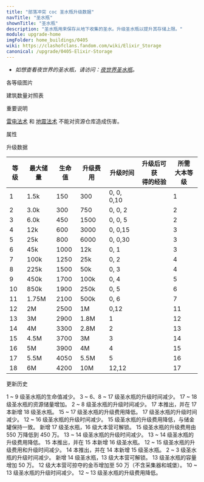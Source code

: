 ```yaml
---
title: "部落冲突 coc 圣水瓶升级数据"
navTitle: "圣水瓶"
shownTitle: "圣水瓶"
description: "圣水瓶用来保存从地下收集的圣水。升级圣水瓶以提升其存储上限。"
module: upgrade-home
imgFolder: home_buildings/0405
wiki: https://clashofclans.fandom.com/wiki/Elixir_Storage
canonical: /upgrade/0405-Elixir-Storage
---
```


- *如想查看夜世界的圣水瓶，请访问：[夜世界圣水瓶](/upgrade/1204-Elixir-Storage)。*

<UnitInfo :folder="$frontmatter.imgFolder" imgSrc="Elixir_Storage18.png" :imgAlt="$frontmatter.navTitle" :description="$frontmatter.description" :isSmallImg="true" />

<SmallTitle>各等级图片</SmallTitle>

<Panel>
    <UnitImgGroup :folder="$frontmatter.imgFolder">
        <UnitImg imgTitle="1 级" imgSrc="Elixir_Storage1.png" />
        <UnitImg imgTitle="2 级" imgSrc="Elixir_Storage2.png" />
        <UnitImg imgTitle="3 级" imgSrc="Elixir_Storage3.png" />
        <UnitImg imgTitle="4 级" imgSrc="Elixir_Storage4.png" />
        <UnitImg imgTitle="5 级" imgSrc="Elixir_Storage5.png" />
        <UnitImg imgTitle="6 级" imgSrc="Elixir_Storage6.png" />
        <UnitImg imgTitle="7 级" imgSrc="Elixir_Storage7.png" />
        <UnitImg imgTitle="8 级" imgSrc="Elixir_Storage8.png" />
        <UnitImg imgTitle="9 级" imgSrc="Elixir_Storage9.png" />
        <UnitImg imgTitle="10 级" imgSrc="Elixir_Storage10.png" />
        <UnitImg imgTitle="11 级" imgSrc="Elixir_Storage11.png" />
        <UnitImg imgTitle="12 级" imgSrc="Elixir_Storage12.png" />
        <UnitImg imgTitle="13 级" imgSrc="Elixir_Storage13.png" />
        <UnitImg imgTitle="14 级" imgSrc="Elixir_Storage14.png" />
        <UnitImg imgTitle="15 级" imgSrc="Elixir_Storage15.png" />
        <UnitImg imgTitle="16 级" imgSrc="Elixir_Storage16.png" />
        <UnitImg imgTitle="17 级" imgSrc="Elixir_Storage17.png" />
        <UnitImg imgTitle="18 级" imgSrc="Elixir_Storage18.png" />
    </UnitImgGroup>
</Panel>

<SmallTitle>建筑数量对照表</SmallTitle>

<BuildingNum>
    <BuildingNumRow title="大本等级" num="1 - 2, 3 - 7, 8, 9 - 17" />
    <BuildingNumRow title="建筑数量" num="    1,     2, 3,      4" />
</BuildingNum>

<SmallTitle>重要说明</SmallTitle>

[雷电法术](/upgrade/0100-Lightning-Spell) 和 [地震法术](/upgrade/0181-Earthquake-Spell) 不能对资源仓库造成伤害。

<SmallTitle>属性</SmallTitle>

<UnitProperties>
    <UnitProperty pKey="占地面积" pValue="3×3" />
    <UnitProperty pKey="判定面积" pValue="2×2" :isJudgeSquare="true" />
    <UnitProperty pKey="掠夺比例" pValue="点击查看" />
</UnitProperties>

<SmallTitle>升级数据</SmallTitle>

<script setup>
const tableExtraInfo = [
    {
        "column": 1,
        "type": "number",
        "icon": "Elixir",
        "noGoldPass": true
    },
    {
        "column": 3,
        "type": "cost",
        "gpClass": "building",
        "icon": "Gold"
    },
    {
        "column": 4,
        "type": "time",
        "gpClass": "building"
    },
    {
        "column": 5,
        "type": "exp",
        "icon": "Exp"
    }
];
</script>

<UnitTable :tableExtraInfo="tableExtraInfo">

| 等级 | 最大储量 | 生命值 | 升级费用 |   升级时间   | 升级后可获<br>得的经验 | 所需<br>大本等级 |
| ---- |  ----   |  ---- |    ---   |      ---    |         ---          |       ---       |
|   1  |  1.5k   |   150 |    300   |  0, 0, 0,10 |                      |         1       |
|   2  |  3.0k   |   300 |    750   |  0, 0, 2    |                      |         2       |
|   3  |  6.0k   |   450 |   1500   |  0, 0, 5    |                      |         2       |
|   4  |   12k   |   600 |   3000   |  0, 0,15    |                      |         3       |
|   5  |   25k   |   800 |   6000   |  0, 0,30    |                      |         3       |
|   6  |   45k   |  1000 |    12k   |  0, 1       |                      |         3       |
|   7  |  100k   |  1250 |    25k   |  0, 2       |                      |         4       |
|   8  |  225k   |  1500 |    50k   |  0, 3       |                      |         4       |
|   9  |  450k   |  1700 |   100k   |  0, 4       |                      |         5       |
|  10  |  850k   |  1900 |   250k   |  0, 5       |                      |         6       |
|  11  | 1.75M   |  2100 |   500k   |  0, 6       |                      |         7       |
|  12  |    2M   |  2500 |     1M   |  0,12       |                      |        11       |
|  13  |    3M   |  2900 |   1.8M   |  1          |                      |        12       |
|  14  |    4M   |  3300 |   2.8M   |  2          |                      |        13       |
|  15  |   4.5M  |  3700 |     3M   |  3          |                      |        14       |
|  16  |     5M  |  3900 |     4M   |  4          |                      |        15       |
|  17  |   5.5M  |  4050 |   5.5M   |  5          |                      |        16       |
|  18  |     6M  |  4200 |    10M   | 12,12       |                      |        17       |
</UnitTable>

<SmallTitle>更新历史</SmallTitle>

<Timeline>
    <TimelineItem date="2025/06/16">
        <TimelineRow>1 ~ 9 级圣水瓶的生命值减少。</TimelineRow>
    </TimelineItem>
    <TimelineItem date="2025/03/24">
        <TimelineRow>3 ~ 6、8 ~ 17 级圣水瓶的升级时间减少。</TimelineRow>
    </TimelineItem>
    <TimelineItem date="2025/02/10">
        <TimelineRow>17 ~ 18 级圣水瓶的资源储量增加。</TimelineRow>
        <TimelineRow>2 ~ 8 级圣水瓶的升级时间减少。</TimelineRow>
    </TimelineItem>
    <TimelineItem date="2024/11/25">
        <TimelineRow>17 本推出，并在 17 本新增 18 级圣水瓶。</TimelineRow>
        <TimelineRow>15 ~ 17 级圣水瓶的升级费用降低。</TimelineRow>
        <TimelineRow>17 级圣水瓶的升级时间减少。</TimelineRow>
    </TimelineItem>
    <TimelineItem date="2024/06/18">
        <TimelineRow>12 ~ 16 级圣水瓶的升级时间减少。</TimelineRow>
        <TimelineRow>15 级圣水瓶的升级费用降低，与储金罐保持一致。</TimelineRow>
    </TimelineItem>
    <TimelineItem date="2023/12/12">
        <TimelineRow>新增 17 级圣水瓶，16 级大本营可解锁。</TimelineRow>
        <TimelineRow>15 级圣水瓶的升级费用由 550 万降低到 450 万。</TimelineRow>
    </TimelineItem>
    <TimelineItem date="2023/06/12">
        <TimelineRow>13 ~ 14 级圣水瓶的升级时间减少。</TimelineRow>
        <TimelineRow>13 ~ 14 级圣水瓶的升级费用降低。</TimelineRow>
    </TimelineItem>
    <TimelineItem date="2022/10/10">
        <TimelineRow>15 本推出，并在 15 本新增 16 级圣水瓶。</TimelineRow>
        <TimelineRow>12 ~ 15 级圣水瓶的升级费用和升级时间减少。</TimelineRow>
    </TimelineItem>
    <TimelineItem date="2021/04/12">
        <TimelineRow>14 本推出，并在 14 本新增 15 级圣水瓶。</TimelineRow>
        <TimelineRow>2 ~ 3 级圣水瓶的升级时间减少。</TimelineRow>
    </TimelineItem>
    <TimelineItem date="2019/12/09">
        <TimelineRow>新增 14 级圣水瓶，13 级大本营可解锁。</TimelineRow>
        <TimelineRow>13 级圣水瓶的容量增加 50 万。</TimelineRow>
        <TimelineRow>12 级大本营可掠夺的金币增加至 50 万（不含采集器和城堡）。</TimelineRow>
    </TimelineItem>
        <TimelineItem date="2019/04/02">
        <TimelineRow>10 ~ 13 级圣水瓶的升级时间减少。</TimelineRow>
        <TimelineRow>12 ~ 13 级圣水瓶的升级费用降低。</TimelineRow>
    </TimelineItem>
    <TimelineItem :historyBottom="true" />
</Timeline>